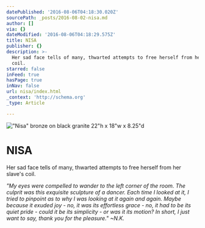 ```yaml
---
datePublished: '2016-08-06T04:18:30.020Z'
sourcePath: _posts/2016-08-02-nisa.md
author: []
via: {}
dateModified: '2016-08-06T04:18:29.575Z'
title: NISA
publisher: {}
description: >-
  Her sad face tells of many, thwarted attempts to free herself from her slave’s
  coil.
starred: false
inFeed: true
hasPage: true
inNav: false
url: nisa/index.html
_context: 'http://schema.org'
_type: Article

---
```

!["Nisa" bronze on black granite                                                                           22"h x 18"w x 8.25"d](https://s3-us-west-2.amazonaws.com/the-grid-img/p/284e9d1339c98b186df40bdd2a4ca16de7057a73.jpg)

# **NISA**

Her sad face tells of many, thwarted attempts to free herself from her slave's coil.

_"My eyes were compelled to wander to the left corner of the room. The culprit was this exquisite sculpture of a dancer. Each time I looked at it, I tried to pinpoint as to why I was looking at it again and again. Maybe because it exuded joy - no, it was its effortless grace - no, it had to be its quiet pride - could it be its simplicity - or was it its motion? In short, I just want to say, thank you for the pleasure." ~N.K._